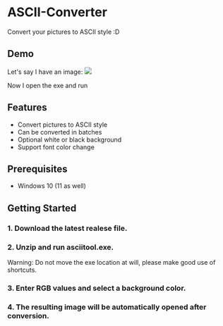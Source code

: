 # ASCII-Converter

Convert your pictures to ASCII style :D

## Demo

Let's say I have an image:
![](https://i.imgur.com/iBjwSei.png)

Now I open the exe and run

## Features

- Convert pictures to ASCII style
- Can be converted in batches
- Optional white or black background
- Support font color change

## Prerequisites

- Windows 10 (11 as well)

## Getting Started

### 1. Download the latest realese file.

### 2. Unzip and run asciitool.exe.

Warning: Do not move the exe location at will, please make good use of shortcuts.

### 3. Enter RGB values and select a background color.

### 4. The resulting image will be automatically opened after conversion.

